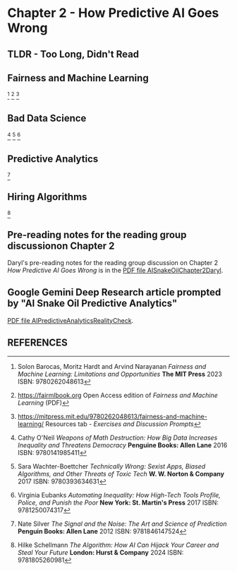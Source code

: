 # Chapter 2 - How Predictive AI Goes Wrong

## TLDR - Too Long, Didn't Read

## Fairness and Machine Learning

[^FairnessAndMachineLearning]
[^FairMLBookWebsite]
[^FairMLMITPressWebsite]

## Bad Data Science 

[^WeaponsOfMathDestruction]
[^TechnicallyWrong]
[^AutomatingInequality]

## Predictive Analytics

[^TheSignalAndTheNoise]

## Hiring Algorithms

[^TheAlgorithm]

## Pre-reading notes for the reading group discussionon Chapter 2

Daryl's pre-reading notes for the reading group discussion on Chapter 2 _How Predictive AI Goes Wrong_ is in the [PDF file AISnakeOilChapter2Daryl](AISnakeOilChapter2Daryl.pdf).

## Google Gemini Deep Research article prompted by "AI Snake Oil Predictive Analytics"

[PDF file AIPredictiveAnalyticsRealityCheck](AIPredicativeAnalyticsRealityCheck.pdf).

## REFERENCES

[^FairnessAndMachineLearning]:
    Solon Barocas, Moritz Hardt and Arvind Narayanan _Fairness and Machine Learning: Limitations and Opportunities_ **The MIT Press** 2023 ISBN: 9780262048613
	
[^FairMLBookWebsite]:
    https://fairmlbook.org Open Access edition of _Fairness and Machine Learning_[^FairnessAndMachineLearning] (PDF)
	
[^FairMLMITPressWebsite]:
    https://mitpress.mit.edu/9780262048613/fairness-and-machine-learning/ Resources tab - _Exercises and Discussion Prompts_
	
[^WeaponsOfMathDestruction]:
    Cathy O'Neil _Weapons of Math Destruction: How Big Data Increases Inequality and Threatens Democracy_ **Penguine Books: Allen Lane** 2016 ISBN: 9780141985411
	
[^TechnicallyWrong]:
    Sara Wachter-Boettcher _Technically Wrong: Sexist Apps, Biased Algorithms, and Other Threats of Toxic Tech_ **W. W. Norton & Company** 2017 ISBN: 9780393634631
	
[^AutomatingInequality]:
    Virginia Eubanks _Automating Inequality: How High-Tech Tools Profile, Police, and Punish the Poor_ **New York: St. Martin's Press** 2017 ISBN: 9781250074317

[^TheSignalAndTheNoise]:
    Nate Silver _The Signal and the Noise: The Art and Science of Prediction_ **Penguin Books: Allen Lane** 2012 ISBN: 9781846147524
	
[^TheAlgorithm]:
    Hilke Schellmann _The Algorithm: How AI Can Hijack Your Career and Steal Your Future_ **London: Hurst & Company** 2024 ISBN: 9781805260981
	